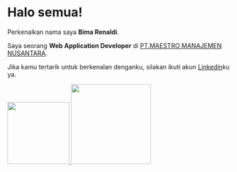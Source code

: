 # Halo semua! 

Perkenalkan nama saya **Bima Renaldi**.

Saya seorang **Web Application Developer** di [PT.MAESTRO MANAJEMEN NUSANTARA](http://maestromn.com/).

Jika kamu tertarik untuk berkenalan denganku, silakan ikuti akun [Linkedin](https://www.linkedin.com/in/bima-renaldi/)ku ya.


<p align="left">
<a href="https://github.com/bimarenaldi">
  <img height="140em" src="https://github-readme-stats-eight-theta.vercel.app/api?username=bimarenaldi&show_icons=true&theme=algolia&include_all_commits=true&count_private=true"/>
  <img height="180em" src="https://github-readme-stats-eight-theta.vercel.app/api/top-langs/?username=bimarenaldi&layout=compact&langs_count=8&theme=algolia"/>
<!--   <img align="center" src="https://github-readme-stats.vercel.app/api/top-langs/?username=bimarenaldi&theme=algolia" /> -->

</a>
</p>

